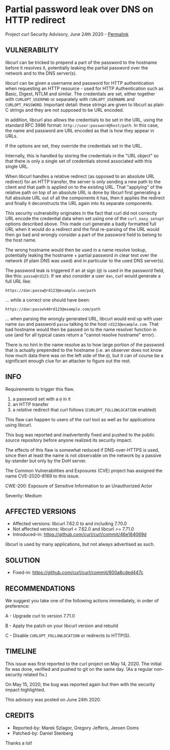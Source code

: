 Partial password leak over DNS on HTTP redirect
===============================================

Project curl Security Advisory, June 24th 2020 -
[Permalink](https://curl.se/docs/CVE-2020-8169.html)

VULNERABILITY
-------------

libcurl can be tricked to prepend a part of the password to the hostname
before it resolves it, potentially leaking the partial password over the
network and to the DNS server(s).

libcurl can be given a username and password for HTTP authentication when
requesting an HTTP resource - used for HTTP Authentication such as Basic,
Digest, NTLM and similar. The credentials are set, either together with
`CURLOPT_USERPWD` or separately with `CURLOPT_USERNAME` and
`CURLOPT_PASSWORD`. Important detail: these strings are given to libcurl as
plain C strings and they are not supposed to be URL encoded.

In addition, libcurl also allows the credentials to be set in the URL, using
the standard RFC 3986 format: `http://user:password@host/path`. In this case,
the name and password are URL encoded as that is how they appear in URLs.

If the options are set, they override the credentials set in the URL.

Internally, this is handled by storing the credentials in the "URL object" so
that there is only a single set of credentials stored associated with this
single URL.

When libcurl handles a relative redirect (as opposed to an absolute URL
redirect) for an HTTP transfer, the server is only sending a new path to the
client and that path is applied on to the existing URL. That "applying" of the
relative path on top of an absolute URL is done by libcurl first generating a
full absolute URL out of all the components it has, then it applies the
redirect and finally it deconstructs the URL again into its separate
components.

This security vulnerability originates in the fact that curl did not correctly
URL encode the credential data when set using one of the `curl_easy_setopt`
options described above. This made curl generate a badly formatted full URL
when it would do a redirect and the final re-parsing of the URL would then go
bad and wrongly consider a part of the password field to belong to the host
name.

The wrong hostname would then be used in a name resolve lookup, potentially
leaking the hostname + partial password in clear text over the network (if
plain DNS was used) and in particular to the used DNS server(s).

The password leak is triggered if an at sign (`@`) is used in the password
field, like this: `passw@rd123`. If we also consider a user `dan`, curl would
generate a full URL like:

 `https://dan:passw@rd123@example.com/path`

... while a correct one should have been:

 `https://dan:passw%40rd123@example.com/path`

... when parsing the wrongly generated URL, libcurl would end up with user
name `dan` and password `passw` talking to the host `rd123@example.com`. That
bad hostname would then be passed on to the name resolver function in use
(and for all typical cases return a "cannot resolve hostname" error).

There is no hint in the name resolve as to how large portion of the password
that is actually prepended to the hostname (i.e. an observer does not know how
much data there was on the left side of the `@`), but it can of course be a
significant enough clue for an attacker to figure out the rest.

INFO
----

Requirements to trigger this flaw.

 1. a password set with a `@` in it
 2. an HTTP transfer
 3. a *relative* redirect that curl follows (`CURLOPT_FOLLOWLOCATION` enabled)

This flaw can happen to users of the curl tool as well as for applications
using libcurl.

This bug was reported and inadvertently fixed and pushed to the public source
repository before anyone realized its security impact.

The effects of this flaw is somewhat reduced if DNS-over-HTTPS is used, since
then at least the name is not observable on the network by a passive
by-stander but only by the DoH server.

The Common Vulnerabilities and Exposures (CVE) project has assigned the name
CVE-2020-8169 to this issue.

CWE-200: Exposure of Sensitive Information to an Unauthorized Actor

Severity: Medium

AFFECTED VERSIONS
-----------------

- Affected versions: libcurl 7.62.0 to and including 7.70.0
- Not affected versions: libcurl < 7.62.0 and libcurl >= 7.71.0
- Introduced-in: https://github.com/curl/curl/commit/46e164069d

libcurl is used by many applications, but not always advertised as such.

SOLUTION
------------

- Fixed-in: https://github.com/curl/curl/commit/600a8cded447c

RECOMMENDATIONS
--------------

We suggest you take one of the following actions immediately, in order of
preference:

 A - Upgrade curl to version 7.71.0

 B - Apply the patch on your libcurl version and rebuild

 C - Disable `CURLOPT_FOLLOWLOCATION` or redirects to HTTP(S).

TIMELINE
--------

This issue was first reported to the curl project on May 14, 2020. The initial
fix was done, verified and pushed to git on the same day. (As a regular
non-security related fix.)

On May 15, 2020, the bug was reported again but then with the security impact
highlighted.

This advisory was posted on June 24th 2020.

CREDITS
-------

- Reported-by: Marek Szlagor, Gregory Jefferis, Jeroen Ooms
- Patched-by: Daniel Stenberg

Thanks a lot!
